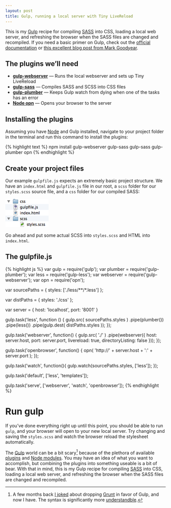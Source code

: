 ```yaml
---
layout: post
title: Gulp, running a local server with Tiny LiveReload
---
```

This is my [Gulp](http://gulpjs.com) recipe for compiling [SASS](http://sass-lang.com) into CSS, loading a local web server, and refreshing the browser when the SASS files are changed and recompiled. If you need a basic primer on Gulp, check out the [official documentation](https://github.com/gulpjs/gulp/blob/master/docs/getting-started.md) or [this excellent blog post from Mark Goodyear](http://markgoodyear.com/2014/01/getting-started-with-gulp/).

## The plugins we’ll need

* **[gulp-webserver](https://github.com/schickling/gulp-webserver)** — Runs the local webserver and sets up Tiny LiveReload
* **[gulp-sass](https://github.com/dlmanning/gulp-sass)** — Compiles SASS and SCSS into CSS files
* **[gulp-plumber](https://github.com/floatdrop/gulp-plumber)** — Keeps Gulp watch from dying when one of the tasks has an error
* **[Node opn](https://github.com/sindresorhus/opn)** — Opens your browser to the server

## Installing the plugins

Assuming you have [Node](http://nodejs.org) and Gulp installed, navigate to your project folder in the terminal and run this command to install the plugins:

{% highlight text %}
npm install gulp-webserver gulp-sass gulp-sass gulp-plumber opn
{% endhighlight %}

## Create your project files

Our example `gulpfile.js` expects an extremely basic project structure. We have an `index.html` and `gulpfile.js` file in our root, a `scss` folder for our `styles.scss` source file, and a `css` folder for our compiled SASS:

![Directory structure](/blog/images/2014/07/gulp-folder.png)

Go ahead and put some actual SCSS into `styles.scss` and HTML into `index.html`.

## The gulpfile.js

{% highlight js %}
var gulp      = require('gulp');
var plumber   = require('gulp-plumber');
var less      = require('gulp-less');
var webserver = require('gulp-webserver');
var opn       = require('opn');

var sourcePaths = {
  styles: ['./less/**/*.less']
};

var distPaths = {
  styles: './css'
};

var server = {
  host: 'localhost',
  port: '8001'
}

gulp.task('less', function () {
  gulp.src( sourcePaths.styles )
    .pipe(plumber())
    .pipe(less())
    .pipe(gulp.dest( distPaths.styles ));
});

gulp.task('webserver', function() {
  gulp.src( './' )
    .pipe(webserver({
      host:             server.host,
      port:             server.port,
      livereload:       true,
      directoryListing: false
    }));
});

gulp.task('openbrowser', function() {
  opn( 'http://' + server.host + ':' + server.port );
});

gulp.task('watch', function(){
  gulp.watch(sourcePaths.styles, ['less']);
});

gulp.task('default', ['less', 'templates']);

gulp.task('serve', ['webserver', 'watch', 'openbrowser']);
{% endhighlight %}

# Run gulp

If you’ve done everything right up until this point, you should be able to run `gulp`, and your browser will open to your new local server. Try changing and saving the `styles.scss` and watch the browser reload the stylesheet automatically.

The [Gulp](http://gulpjs.com) world can be a bit scary[^scary] because of the plethora of available [plugins](http://gulpjs.com/plugins/) and [Node modules](https://www.npmjs.org). You may have an idea of what you want to accomplish, but combining the plugins into something useable is a bit of bear. With that in mind, this is my Gulp recipe for compiling [SASS](http://sass-lang.com) into CSS, loading a local web server, and refreshing the browser when the SASS files are changed and recompiled.

[^scary]: A few months back [I joked](/blog/2014/05/keep-up-web-development/) about dropping [Grunt](http://gruntjs.com/) in favor of Gulp, and now I have. The syntax is significantly more [understandble](http://www.100percentjs.com/just-like-grunt-gulp-browserify-now/).
